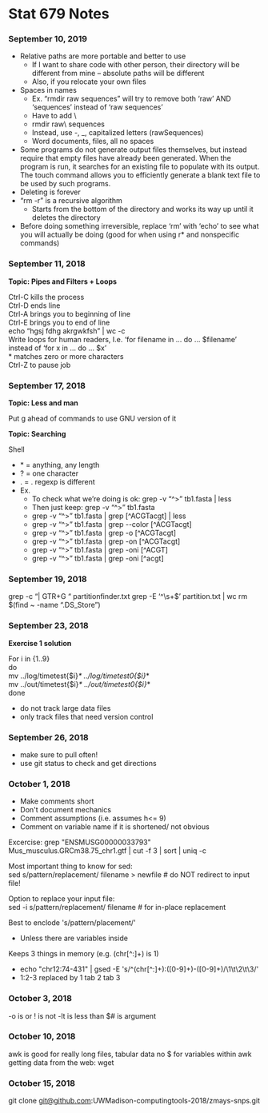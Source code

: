 # Stat 679 Notes 

### September 10, 2019

* Relative paths are more portable and better to use  
  * If I want to share code with other person, their directory will be different from mine – absolute paths will be different  
  * Also, if you relocate your own files  
* Spaces in names  
  * Ex. “rmdir raw sequences” will try to remove both ‘raw’ AND ‘sequences’ instead of ‘raw sequences’ 
  * Have to add \\
  * rmdir raw\ sequences
  * Instead, use -, _, capitalized letters (rawSequences)
  * Word documents, files, all no spaces  
* Some programs do not generate output files themselves, but instead require that empty files have already been generated. When the program is run, it searches for an existing file to populate with its output. The touch command allows you to efficiently generate a blank text file to be used by such programs.
* Deleting is forever
* “rm -r” is a recursive algorithm
  * Starts from the bottom of the directory and works its way up until it deletes the directory
* Before doing something irreversible, replace ‘rm’ with ‘echo’ to see what you will actually be doing (good for when using r* and nonspecific commands)

### September 11, 2018

**Topic: Pipes and Filters + Loops**

Ctrl-C kills the process  
Ctrl-D ends line  
Ctrl-A brings you to beginning of line  
Ctrl-E brings you to end of line  
echo “hgsj fdhg akrgwkfsh” | wc -c  
Write loops for human readers, I.e. ‘for filename in … do … $filename’ instead of ‘for x in … do … $x’  
\* matches zero or more characters  
Ctrl-Z to pause job 


### September 17, 2018

**Topic: Less and man**

Put g ahead of commands to use GNU version of it

**Topic: Searching**

Shell
  * \* = anything, any length
  * ? = one character
  * . = .
regexp is different
* Ex.
  * To check what we’re doing is ok: grep -v “^>” tb1.fasta | less
  * Then just keep: grep -v “^>” tb1.fasta
  * grep -v “^>” tb1.fasta | grep [^ACGTacgt] | less
  * grep -v “^>” tb1.fasta | grep --color [^ACGTacgt]
  * grep -v “^>” tb1.fasta | grep -o [^ACGTacgt]
  * grep -v “^>” tb1.fasta | grep -on [^ACGTacgt]
  * grep -v “^>” tb1.fasta | grep -oni [^ACGT]
  * grep -v “^>” tb1.fasta | grep -oni [^acgt]

### September 19, 2018

grep -c “| GTR+G “ partitionfinder.txt 
grep -E  ‘^\s+$’ partition.txt | wc
rm $(find ~ -name “.DS_Store”)

### September 23, 2018

**Exercise 1 solution**

For i in {1..9}  
do  
mv ../log/timetest{$i}_* ../log/timetest0{$i}_*  
mv ../out/timetest{$i}_* ../out/timetest0{$i}_*  
done 

* do not track large data files  
* only track files that need version control  

### September 26, 2018

* make sure to pull often!  
* use git status to check and get directions  

### October 1, 2018

* Make comments short  
* Don't document mechanics  
* Comment assumptions (i.e. assumes h<= 9)
* Comment on variable name if it is shortened/ not obvious  

Excercise: grep "ENSMUSG00000033793" Mus_musculus.GRCm38.75_chr1.gtf | cut -f 3 | sort | uniq  -c  

Most important thing to know for sed:  
sed s/pattern/replacement/ filename > newfile # do NOT redirect to input file!  

Option to replace your input file:  
sed -i s/pattern/replacement/ filename # for in-place replacement  

Best to enclode 's/pattern/placement/'  
- Unless there are variables inside  

Keeps 3 things in memory (e.g. (chr[^:]+) is 1)
* echo "chr12:74-431" | gsed -E 's/^(chr[^:]+):([0-9]+)-([0-9]+)/\1\t\2\t\3/'  
*  1:2-3 replaced by 1 tab 2 tab 3  

### October 3, 2018

-o is or
! is not
-lt is less than
$# is argument 

### October 10, 2018

awk is good for really long files, tabular data
no $ for variables within awk
getting data from the web: wget  

### October 15, 2018

git clone git@github.com:UWMadison-computingtools-2018/zmays-snps.git 

